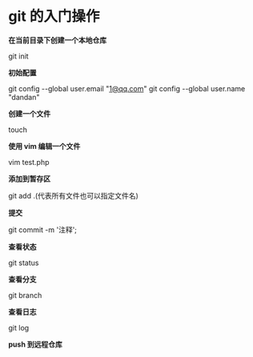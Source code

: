 # git 的入门操作

**在当前目录下创建一个本地仓库**

git init

**初始配置**

git config --global user.email "1@qq.com"
git config --global user.name "dandan"

**创建一个文件**

touch

**使用 vim 编辑一个文件**

vim test.php

**添加到暂存区**

git add .(代表所有文件也可以指定文件名)

**提交**

git commit -m '注释';

**查看状态**

git status

**查看分支**

git branch

**查看日志**

git log

**push 到远程仓库**
